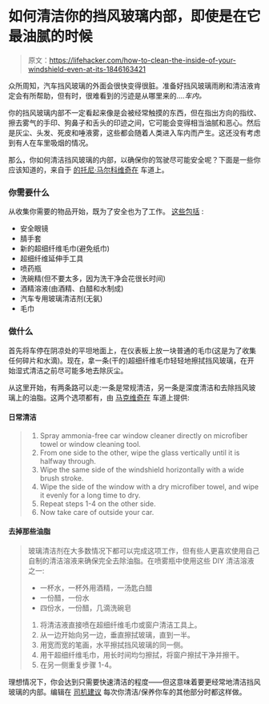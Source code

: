 # 如何清洁你的挡风玻璃内部，即使是在它最油腻的时候

> 原文：<https://lifehacker.com/how-to-clean-the-inside-of-your-windshield-even-at-its-1846163421>

众所周知，汽车挡风玻璃的外面会很快变得很脏。准备好挡风玻璃雨刷和清洁液肯定会有所帮助，但有时，很难看到的污迹是从哪里来的....*车内。*



你的挡风玻璃内部不一定看起来像是会被经常触摸的东西，但在指出方向的指纹、擦去雾气的手印、狗鼻子和舌头的印迹之间，它可能会变得相当油腻和恶心。然后是灰尘、头发、死皮和唾液雾，这些都会随着人类进入车内而产生。这还没有考虑到有人在车里吸烟的情况。

那么，你如何清洁挡风玻璃的内部，以确保你的驾驶尽可能安全呢？下面是一些你应该知道的，来自于 [的托尼·马尔科维奇在](https://www.thedrive.com/cleaning-detailing/37958/clean-inside-windshield) 车道上。

### 你需要什么

从收集你需要的物品开始，既为了安全也为了工作。 [这些包括](https://www.thedrive.com/cleaning-detailing/37958/clean-inside-windshield) :

*   安全眼镜
*   腈手套
*   新的超细纤维毛巾(避免纸巾)
*   超细纤维延伸手工具
*   喷药瓶
*   洗碗精(但不要太多，因为洗干净会花很长时间)
*   酒精溶液(由酒精、白醋和水制成)
*   汽车专用玻璃清洁剂(无氨)
*   毛巾

### 做什么

首先将车停在阴凉处的平坦地面上，在仪表板上放一块普通的毛巾(这是为了收集任何碎片和水滴)。现在，拿一条(干的)超细纤维毛巾轻轻地擦拭挡风玻璃，在开始湿式清洁之前尽可能多地去除灰尘。

从这里开始，有两条路可以走:一条是常规清洁，另一条是深度清洁和去除挡风玻璃上的油脂。这两个选项都有，由 [马克维奇在](https://www.thedrive.com/cleaning-detailing/37958/clean-inside-windshield) 车道上提供:

#### 日常清洁

> 1.  Spray ammonia-free car window cleaner directly on microfiber towel or window cleaning tool.
> 2.  From one side to the other, wipe the glass vertically until it is halfway through.
> 3.  Wipe the same side of the windshield horizontally with a wide brush stroke.
> 4.  Wipe the side of the window with a dry microfiber towel, and wipe it evenly for a long time to dry.
> 5.  Repeat steps 1-4 on the other side.
> 6.  Now take care of outside your car.

#### 去掉那些油脂

> 玻璃清洁剂在大多数情况下都可以完成这项工作，但有些人更喜欢使用自己自制的清洁溶液来确保完全去除油脂。在喷雾瓶中使用这些 DIY 清洁溶液之一:
> 
> *   一杯水，一杯外用酒精，一汤匙白醋
> *   一份醋，一份水
> *   四份水，一份醋，几滴洗碗皂
> 
> 1.  将清洁液直接喷在超细纤维毛巾或窗户清洁工具上。
> 2.  从一边开始向另一边，垂直擦拭玻璃，直到一半。
> 3.  用宽而宽的笔画，水平擦拭挡风玻璃的同一侧。
> 4.  用干超细纤维毛巾，用长时间均匀擦拭，将窗户擦拭干净并擦干。
> 5.  在另一侧重复步骤 1-4。

理想情况下，你会达到只需要快速清洁的程度——但这意味着要更经常地清洁挡风玻璃的内部。编辑在 [司机建议](https://www.thedrive.com/cleaning-detailing/37958/clean-inside-windshield) 每次你清洁/保养你车的其他部分时都这样做。